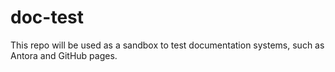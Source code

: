 # doc-test

This repo will be used as a sandbox to test documentation systems, such as Antora and GitHub pages.
